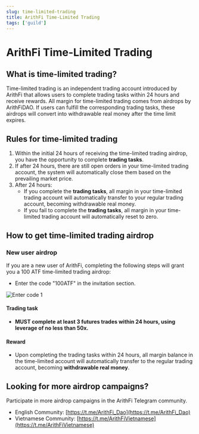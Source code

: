 ```yaml
---
slug: time-limited-trading
title: ArithFi Time-Limited Trading
tags: ['guild']
---
```



# ArithFi Time-Limited Trading

## What is time-limited trading?

Time-limited trading is an independent trading account introduced by ArithFi that allows users to complete trading tasks within 24 hours and receive rewards. All margin for time-limited trading comes from airdrops by ArithFiDAO. If users can fulfill the corresponding trading tasks, these airdrops will convert into withdrawable real money after the time limit expires.

## Rules for time-limited trading
1. Within the initial 24 hours of receiving the time-limited trading airdrop, you have the opportunity to complete **trading tasks**.
2. If after 24 hours, there are still open orders in your time-limited trading account, the system will automatically close them based on the prevailing market price.
3. After 24 hours:
   - If you complete the **trading tasks**, all margin in your time-limited trading account will automatically transfer to your regular trading account, becoming withdrawable real money.
   - If you fail to complete the **trading tasks**, all margin in your time-limited trading account will automatically reset to zero.

## How to get time-limited trading airdrop 

### New user airdrop

If you are a new user of ArithFi, completing the following steps will grant you a 100 ATF time-limited trading airdrop:
- Enter the code "100ATF" in the invitation section.

![Enter code 1](https://nftstorage.link/ipfs/bafkreiahhghctk4dxpneupckzayzl2m6a7c7qpqhideoupvvyinnfeindy)


#### Trading task
- **MUST complete at least 3 futures trades within 24 hours, using leverage of no less than 50x.**

#### Reward
- Upon completing the trading tasks within 24 hours, all margin balance in the time-limited account will automatically transfer to the regular trading account, becoming **withdrawable real money**.

## Looking for more airdrop campaigns?
Participate in more airdrop campaigns in the ArithFi Telegram community.
   - English Community: [https://t.me/ArithFi_Dao](https://t.me/ArithFi_Dao)
   - Vietnamese Community: [https://t.me/ArithFiVietnamese](https://t.me/ArithFiVietnamese)
